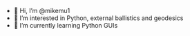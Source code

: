 - 👋 Hi, I’m @mikemu1
- 👀 I’m interested in Python, external ballistics and geodesics
- 🌱 I’m currently learning Python GUIs
<!---

- 💞️ I’m looking to collaborate on ...
- 📫 How to reach me ...


mikemu1/mikemu1 is a ✨ special ✨ repository because its `README.md` (this file) appears on your GitHub profile.
You can click the Preview link to take a look at your changes.
--->
